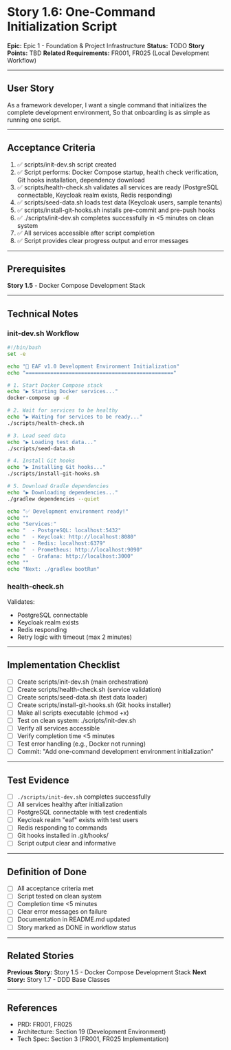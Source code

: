 # Story 1.6: One-Command Initialization Script

**Epic:** Epic 1 - Foundation & Project Infrastructure
**Status:** TODO
**Story Points:** TBD
**Related Requirements:** FR001, FR025 (Local Development Workflow)

---

## User Story

As a framework developer,
I want a single command that initializes the complete development environment,
So that onboarding is as simple as running one script.

---

## Acceptance Criteria

1. ✅ scripts/init-dev.sh script created
2. ✅ Script performs: Docker Compose startup, health check verification, Git hooks installation, dependency download
3. ✅ scripts/health-check.sh validates all services are ready (PostgreSQL connectable, Keycloak realm exists, Redis responding)
4. ✅ scripts/seed-data.sh loads test data (Keycloak users, sample tenants)
5. ✅ scripts/install-git-hooks.sh installs pre-commit and pre-push hooks
6. ✅ ./scripts/init-dev.sh completes successfully in <5 minutes on clean system
7. ✅ All services accessible after script completion
8. ✅ Script provides clear progress output and error messages

---

## Prerequisites

**Story 1.5** - Docker Compose Development Stack

---

## Technical Notes

### init-dev.sh Workflow

```bash
#!/bin/bash
set -e

echo "🚀 EAF v1.0 Development Environment Initialization"
echo "================================================"

# 1. Start Docker Compose stack
echo "▶ Starting Docker services..."
docker-compose up -d

# 2. Wait for services to be healthy
echo "▶ Waiting for services to be ready..."
./scripts/health-check.sh

# 3. Load seed data
echo "▶ Loading test data..."
./scripts/seed-data.sh

# 4. Install Git hooks
echo "▶ Installing Git hooks..."
./scripts/install-git-hooks.sh

# 5. Download Gradle dependencies
echo "▶ Downloading dependencies..."
./gradlew dependencies --quiet

echo "✅ Development environment ready!"
echo ""
echo "Services:"
echo "  - PostgreSQL: localhost:5432"
echo "  - Keycloak: http://localhost:8080"
echo "  - Redis: localhost:6379"
echo "  - Prometheus: http://localhost:9090"
echo "  - Grafana: http://localhost:3000"
echo ""
echo "Next: ./gradlew bootRun"
```

### health-check.sh

Validates:
- PostgreSQL connectable
- Keycloak realm exists
- Redis responding
- Retry logic with timeout (max 2 minutes)

---

## Implementation Checklist

- [ ] Create scripts/init-dev.sh (main orchestration)
- [ ] Create scripts/health-check.sh (service validation)
- [ ] Create scripts/seed-data.sh (test data loader)
- [ ] Create scripts/install-git-hooks.sh (Git hooks installer)
- [ ] Make all scripts executable (chmod +x)
- [ ] Test on clean system: ./scripts/init-dev.sh
- [ ] Verify all services accessible
- [ ] Verify completion time <5 minutes
- [ ] Test error handling (e.g., Docker not running)
- [ ] Commit: "Add one-command development environment initialization"

---

## Test Evidence

- [ ] `./scripts/init-dev.sh` completes successfully
- [ ] All services healthy after initialization
- [ ] PostgreSQL connectable with test credentials
- [ ] Keycloak realm "eaf" exists with test users
- [ ] Redis responding to commands
- [ ] Git hooks installed in .git/hooks/
- [ ] Script output clear and informative

---

## Definition of Done

- [ ] All acceptance criteria met
- [ ] Script tested on clean system
- [ ] Completion time <5 minutes
- [ ] Clear error messages on failure
- [ ] Documentation in README.md updated
- [ ] Story marked as DONE in workflow status

---

## Related Stories

**Previous Story:** Story 1.5 - Docker Compose Development Stack
**Next Story:** Story 1.7 - DDD Base Classes

---

## References

- PRD: FR001, FR025
- Architecture: Section 19 (Development Environment)
- Tech Spec: Section 3 (FR001, FR025 Implementation)
